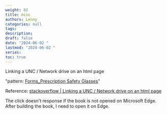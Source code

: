 ```yaml
---
weight: 82
title: misc
authors: Lenny
categories: null
tags: 
description: 
draft: false
date: "2024-06-02 "
lastmod: "2024-06-02 "
series:
toc: true
---
```



<!--more-->

Linking a UNC / Network drive on an html page
 
"pattern: <a href = "file://CRS46/CR_SHR6/EMB_Overhead/Forms_Prescription%20Safety%20Glasses">Forms_Prescription Safety Glasses</a>"
 
Reference: <a href = "https://stackoverflow.com/questions/1369147/linking-a-unc-network-drive-on-an-html-page">stackoverflow | Linking a UNC / Network drive on an html page</a>
 
The click doesn't response if the book is not opened on Microsoft Edge.  After building the book, I need to open it on Edge.
